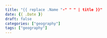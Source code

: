 ```yaml
---
title: "{{ replace .Name "-" " " | title }}"
date: {{ .Date }}
draft: false
categories: ["geography"]
tags: ["geography"]
---
```


